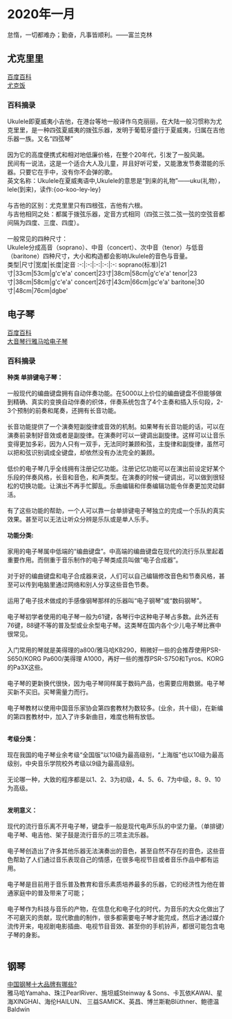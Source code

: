 # 2020年一月
怠惰，一切都难办；勤奋，凡事皆顺利。——富兰克林
## 尤克里里
[百度百科](https://baike.baidu.com/item/%E5%B0%A4%E5%85%8B%E9%87%8C%E9%87%8C/805901?fr=aladdin)<br>
[尤克饭](https://www.ukulelefan.com/)
### 百科摘录
Ukulele即夏威夷小吉他，在港台等地一般译作乌克丽丽，在大陆一般习惯称为尤克里里，是一种四弦夏威夷的拨弦乐器，发明于葡萄牙盛行于夏威夷，归属在吉他乐器一族。又名“四弦琴”<br><br>
因为它的高度便携式和相对地低廉价格，在整个20年代，引发了一股风潮。<br>
民间有一说法，这是一个适合大人及儿童，并且好听可爱，又能激发节奏潜能的乐器。只要它在手中，没有你不会弹的歌。<br>
英文名称：Ukulele在夏威夷语中,Ukulele的意思是“到来的礼物”——uku(礼物），lele(到来)，读作:{oo-koo-ley-ley}<br><br>
与吉他的区别：尤克里里只有四根弦，吉他有六根。<br>
与吉他相同之处：都属于拨弦乐器，定音方式相同（四弦三弦二弦一弦的空弦音都间隔为四度、三度、四度）。<br><br>
一般常见的四种尺寸：<br>
Ukulele分成高音（soprano）、中音（concert）、次中音（tenor）与低音（baritone）四种尺寸，大小和构造都会影响Ukulele的音色与音量。<br>
类型|尺寸|宽度|长度|定音
:-:|:-:|:-:|:-:|:-:
soprano(标准)|21寸|33cm|53cm|g'c'e'a'
concert|23寸|38cm|58cm|g'c'e'a'
tenor|23寸|38cm|58cm|g'c'e'a'
concert|26寸|43cm|66cm|gc'e'a'
baritone|30寸|48cm|76cm|dgbe' 

## 电子琴
[百度百科](https://baike.baidu.com/item/%E7%94%B5%E5%AD%90%E7%90%B4/642644?fr=aladdin)<br>
[大音琴行雅马哈电子琴](http://www.dayinqh.com/portal.php?mod=list&catid=32)
### 百科摘录
**种类 单排键电子琴：**<br><br>
一般现代的编曲键盘拥有自动伴奏功能。在5000以上价位的编曲键盘不但能够做到精确、真实的变换自动伴奏的织体，伴奏系统包含了4个主奏和插入乐句段，2-3个预制的前奏和尾奏，还拥有长音功能。<br><br>
长音功能提供了一个演奏短副旋律或音效的机制。如果琴有长音功能的话，可以在演奏前录制好音效或者是副旋律。在演奏时可以一键调出副旋律。这样可以让音乐变得更加多彩，因为人只有一双手，无法同时兼顾和弦，主旋律和副旋律，虽然可以把和弦识别调成全键盘，却依然没有办法完全的兼顾。<br><br>
低价的电子琴几乎全线拥有注册记忆功能。注册记忆功能可以在演出前设定好某个乐段的伴奏风格，长音和音色，和声类型。在演奏的时候一键调出，可以做到很轻松的切换功能。让演出不再手忙脚乱。乐曲编辑和伴奏编辑功能令伴奏更加灵动鲜活。<br><br>
有了这些功能的帮助，一个人可以靠一台单排键电子琴独立的完成一个乐队的真实效果。甚至可以无法让听众分辨是乐队或是单人乐手。<br><br>
**功能分类:**<br><br>
家用的电子琴属中低端的“编曲键盘”。中高端的编曲键盘在现代的流行乐队里起着重要作用。而侧重于音乐制作的电子琴类成员叫做“电子合成器”。<br><br>
对于好的编曲键盘和电子合成器来说，人们可以自己编辑修改音色和节奏风格，甚至可以传到电脑里通过网络和别人分享这些音色节奏。<br><br>
运用了电子技术做成的手感像钢琴那样的乐器叫“电子钢琴”或“数码钢琴”。<br><br>
电子琴初学者使用的电子琴一般为61键，各琴行中这种电子琴占多数。此外还有76键，88键不等的普及型或业余型电子琴。这类琴在国内各个少儿电子琴比赛中很常见。<br><br>
入门常用的琴就是美得理的a800/雅马哈KB290，稍微好一些的会推荐使用PSR-S650/KORG Pa600/美得理 A1000，再好一些的推荐PSR-S750和Tyros、KORG的Pa3X这些。<br><br>
电子琴的更新换代很快，因为电子琴同样属于数码产品，也需要应用数据。电子琴买新不买旧。买琴需量力而行。<br><br>
电子琴教材以使用中国音乐家协会第四套教材为数较多。(业余，共十级)，在新编的第四套教材中，加入了许多新曲目，难度也稍有放低。<br><br>

**考级分类：**<br><br>
现在我国的电子琴业余考级“全国版”以10级为最高级别，“上海版”也以10级为最高级别，中央音乐学院校外考级以9级为最高级别。<br><br>
无论哪一种，大致的程序都是以1、2、3为初级，4、5、6、7为中级，8、9、10为高级。<br><br>

**发明意义：**<br><br>
现代的流行音乐离不开电子琴，键盘手一般是现代电声乐队的中坚力量。（单排键）电子琴、电吉他、架子鼓是流行音乐的三项主流乐器。<br><br>
电子琴创造出了许多其他乐器无法演奏出的音色，甚至自然不存在的音色，这些音色帮助了人们通过音乐表现自己的情感，在很多电视节目或者音乐作品中都有运用。<br><br>
电子琴是目前用于音乐普及教育和音乐素质培养最多的乐器，它的经济性为他在普通家庭中的普及带来了可能；<br><br>
电子琴作为科技与音乐的产物，在信息化和电子化的时代，为音乐的大众化做出了不可磨灭的贡献，现代歌曲的制作，很多都需要电子琴才能完成，然后才通过媒介流传开来，电视剧电影插曲、电视节目音效、甚至你的手机铃声，都很可能包含电子琴的身影。<br><br>

## 钢琴
[中国钢琴十大品牌有哪些?](https://www.chinapp.com/shidapinpai/66247/)<br>
雅马哈Yamaha、珠江PearlRiver、施坦威Steinway & Sons、卡瓦依KAWAI、星海XINGHAI、海伦HAILUN、 三益SAMICK、英昌、博兰斯勒Blüthner、鲍德温Baldwin


